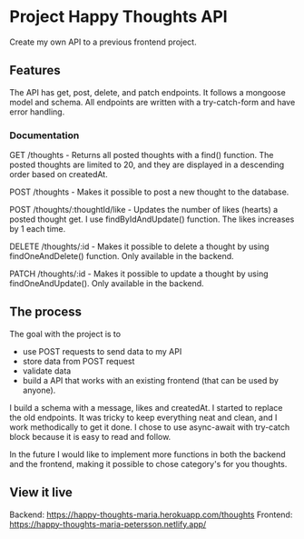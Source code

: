 # Project Happy Thoughts API

Create my own API to a previous frontend project.

## Features

The API has get, post, delete, and patch endpoints. It follows a mongoose model and schema. All endpoints are written with a try-catch-form and have error handling.

### Documentation

GET /thoughts - Returns all posted thoughts with a find() function. The posted thoughts are limited to 20, and they are displayed in a descending order based on createdAt.

POST /thoughts - Makes it possible to post a new thought to the database.

POST /thoughts/:thoughtId/like - Updates the number of likes (hearts) a posted thought get. I use findByIdAndUpdate() function. The likes increases by 1 each time.

DELETE /thoughts/:id - Makes it possible to delete a thought by using findOneAndDelete() function. Only available in the backend.

PATCH /thoughts/:id - Makes it possible to update a thought by using findOneAndUpdate(). Only available in the backend.

## The process

The goal with the project is to

- use POST requests to send data to my API
- store data from POST request
- validate data
- build a API that works with an existing frontend (that can be used by anyone).

I build a schema with a message, likes and createdAt. I started to replace the old endpoints. It was tricky to keep everything neat and clean, and I work methodically to get it done.
I chose to use async-await with try-catch block because it is easy to read and follow.

In the future I would like to implement more functions in both the backend and the frontend, making it possible to chose category's for you thoughts.

## View it live

Backend: https://happy-thoughts-maria.herokuapp.com/thoughts
Frontend: https://happy-thoughts-maria-petersson.netlify.app/

